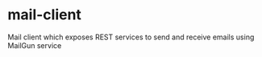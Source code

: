 # mail-client
Mail client which exposes REST services to send and receive emails using MailGun service
